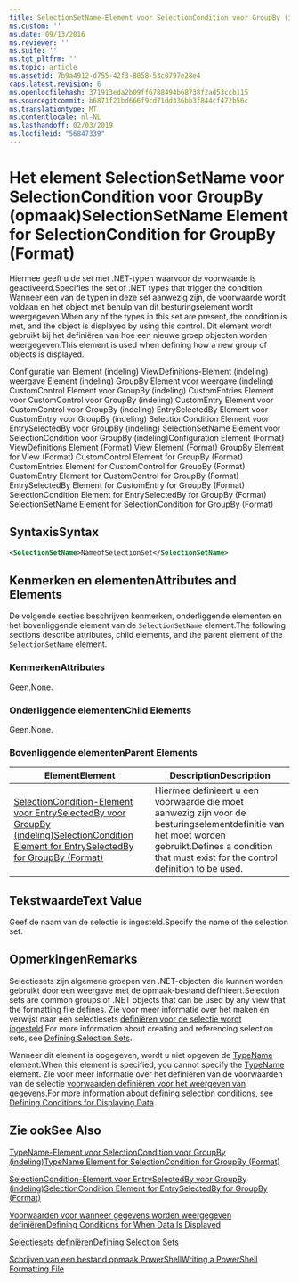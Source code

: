 ```yaml
---
title: SelectionSetName-Element voor SelectionCondition voor GroupBy (indeling) | Microsoft Docs
ms.custom: ''
ms.date: 09/13/2016
ms.reviewer: ''
ms.suite: ''
ms.tgt_pltfrm: ''
ms.topic: article
ms.assetid: 7b9a4912-d755-42f3-8058-53c0797e28e4
caps.latest.revision: 6
ms.openlocfilehash: 371913eda2b09ff6788494b68738f2ad53ccb115
ms.sourcegitcommit: b6871f21bd666f9cd71dd336bb3f844cf472b56c
ms.translationtype: MT
ms.contentlocale: nl-NL
ms.lasthandoff: 02/03/2019
ms.locfileid: "56847339"
---
```

# <a name="selectionsetname-element-for-selectioncondition-for-groupby-format"></a><span data-ttu-id="9424d-102">Het element SelectionSetName voor SelectionCondition voor GroupBy (opmaak)</span><span class="sxs-lookup"><span data-stu-id="9424d-102">SelectionSetName Element for SelectionCondition for GroupBy (Format)</span></span>

<span data-ttu-id="9424d-103">Hiermee geeft u de set met .NET-typen waarvoor de voorwaarde is geactiveerd.</span><span class="sxs-lookup"><span data-stu-id="9424d-103">Specifies the set of .NET types that trigger the condition.</span></span> <span data-ttu-id="9424d-104">Wanneer een van de typen in deze set aanwezig zijn, de voorwaarde wordt voldaan en het object met behulp van dit besturingselement wordt weergegeven.</span><span class="sxs-lookup"><span data-stu-id="9424d-104">When any of the types in this set are present, the condition is met, and the object is displayed by using this control.</span></span> <span data-ttu-id="9424d-105">Dit element wordt gebruikt bij het definiëren van hoe een nieuwe groep objecten worden weergegeven.</span><span class="sxs-lookup"><span data-stu-id="9424d-105">This element is used when defining how a new group of objects is displayed.</span></span>

<span data-ttu-id="9424d-106">Configuratie van Element (indeling) ViewDefinitions-Element (indeling) weergave Element (indeling) GroupBy Element voor weergave (indeling) CustomControl Element voor GroupBy (indeling) CustomEntries Element voor CustomControl voor GroupBy (indeling) CustomEntry Element voor CustomControl voor GroupBy (indeling) EntrySelectedBy Element voor CustomEntry voor GroupBy (indeling) SelectionCondition Element voor EntrySelectedBy voor GroupBy (indeling) SelectionSetName Element voor SelectionCondition voor GroupBy (indeling)</span><span class="sxs-lookup"><span data-stu-id="9424d-106">Configuration Element (Format) ViewDefinitions Element (Format) View Element (Format) GroupBy Element for View (Format) CustomControl Element for GroupBy (Format) CustomEntries Element for CustomControl for GroupBy (Format) CustomEntry Element for CustomControl for GroupBy (Format) EntrySelectedBy Element for CustomEntry for GroupBy (Format) SelectionCondition Element for EntrySelectedBy for GroupBy (Format) SelectionSetName Element for SelectionCondition for GroupBy (Format)</span></span>

## <a name="syntax"></a><span data-ttu-id="9424d-107">Syntaxis</span><span class="sxs-lookup"><span data-stu-id="9424d-107">Syntax</span></span>

```xml
<SelectionSetName>NameofSelectionSet</SelectionSetName>
```

## <a name="attributes-and-elements"></a><span data-ttu-id="9424d-108">Kenmerken en elementen</span><span class="sxs-lookup"><span data-stu-id="9424d-108">Attributes and Elements</span></span>

<span data-ttu-id="9424d-109">De volgende secties beschrijven kenmerken, onderliggende elementen en het bovenliggende element van de `SelectionSetName` element.</span><span class="sxs-lookup"><span data-stu-id="9424d-109">The following sections describe attributes, child elements, and the parent element of the `SelectionSetName` element.</span></span>

### <a name="attributes"></a><span data-ttu-id="9424d-110">Kenmerken</span><span class="sxs-lookup"><span data-stu-id="9424d-110">Attributes</span></span>

<span data-ttu-id="9424d-111">Geen.</span><span class="sxs-lookup"><span data-stu-id="9424d-111">None.</span></span>

### <a name="child-elements"></a><span data-ttu-id="9424d-112">Onderliggende elementen</span><span class="sxs-lookup"><span data-stu-id="9424d-112">Child Elements</span></span>

<span data-ttu-id="9424d-113">Geen.</span><span class="sxs-lookup"><span data-stu-id="9424d-113">None.</span></span>

### <a name="parent-elements"></a><span data-ttu-id="9424d-114">Bovenliggende elementen</span><span class="sxs-lookup"><span data-stu-id="9424d-114">Parent Elements</span></span>

|<span data-ttu-id="9424d-115">Element</span><span class="sxs-lookup"><span data-stu-id="9424d-115">Element</span></span>|<span data-ttu-id="9424d-116">Description</span><span class="sxs-lookup"><span data-stu-id="9424d-116">Description</span></span>|
|-------------|-----------------|
|[<span data-ttu-id="9424d-117">SelectionCondition-Element voor EntrySelectedBy voor GroupBy (indeling)</span><span class="sxs-lookup"><span data-stu-id="9424d-117">SelectionCondition Element for EntrySelectedBy for GroupBy (Format)</span></span>](./selectioncondition-element-for-entryselectedby-for-groupby-format.md)|<span data-ttu-id="9424d-118">Hiermee definieert u een voorwaarde die moet aanwezig zijn voor de besturingselementdefinitie van het moet worden gebruikt.</span><span class="sxs-lookup"><span data-stu-id="9424d-118">Defines a condition that must exist for the control definition to be used.</span></span>|

## <a name="text-value"></a><span data-ttu-id="9424d-119">Tekstwaarde</span><span class="sxs-lookup"><span data-stu-id="9424d-119">Text Value</span></span>

<span data-ttu-id="9424d-120">Geef de naam van de selectie is ingesteld.</span><span class="sxs-lookup"><span data-stu-id="9424d-120">Specify the name of the selection set.</span></span>

## <a name="remarks"></a><span data-ttu-id="9424d-121">Opmerkingen</span><span class="sxs-lookup"><span data-stu-id="9424d-121">Remarks</span></span>

<span data-ttu-id="9424d-122">Selectiesets zijn algemene groepen van .NET-objecten die kunnen worden gebruikt door een weergave met de opmaak-bestand definieert.</span><span class="sxs-lookup"><span data-stu-id="9424d-122">Selection sets are common groups of .NET objects that can be used by any view that the formatting file defines.</span></span> <span data-ttu-id="9424d-123">Zie voor meer informatie over het maken en verwijst naar een selectiesets [definiëren voor de selectie wordt ingesteld](./defining-selection-sets.md).</span><span class="sxs-lookup"><span data-stu-id="9424d-123">For more information about creating and referencing selection sets, see [Defining Selection Sets](./defining-selection-sets.md).</span></span>

<span data-ttu-id="9424d-124">Wanneer dit element is opgegeven, wordt u niet opgeven de [TypeName](./typename-element-for-selectioncondition-for-groupby-format.md) element.</span><span class="sxs-lookup"><span data-stu-id="9424d-124">When this element is specified, you cannot specify the [TypeName](./typename-element-for-selectioncondition-for-groupby-format.md) element.</span></span> <span data-ttu-id="9424d-125">Zie voor meer informatie over het definiëren van de voorwaarden van de selectie [voorwaarden definiëren voor het weergeven van gegevens](./defining-conditions-for-displaying-data.md).</span><span class="sxs-lookup"><span data-stu-id="9424d-125">For more information about defining selection conditions, see [Defining Conditions for Displaying Data](./defining-conditions-for-displaying-data.md).</span></span>

## <a name="see-also"></a><span data-ttu-id="9424d-126">Zie ook</span><span class="sxs-lookup"><span data-stu-id="9424d-126">See Also</span></span>

[<span data-ttu-id="9424d-127">TypeName-Element voor SelectionCondition voor GroupBy (indeling)</span><span class="sxs-lookup"><span data-stu-id="9424d-127">TypeName Element for SelectionCondition for GroupBy (Format)</span></span>](./typename-element-for-selectioncondition-for-groupby-format.md)

[<span data-ttu-id="9424d-128">SelectionCondition-Element voor EntrySelectedBy voor GroupBy (indeling)</span><span class="sxs-lookup"><span data-stu-id="9424d-128">SelectionCondition Element for EntrySelectedBy for GroupBy (Format)</span></span>](./selectioncondition-element-for-entryselectedby-for-groupby-format.md)

[<span data-ttu-id="9424d-129">Voorwaarden voor wanneer gegevens worden weergegeven definiëren</span><span class="sxs-lookup"><span data-stu-id="9424d-129">Defining Conditions for When Data Is Displayed</span></span>](./defining-conditions-for-displaying-data.md)

[<span data-ttu-id="9424d-130">Selectiesets definiëren</span><span class="sxs-lookup"><span data-stu-id="9424d-130">Defining Selection Sets</span></span>](./defining-selection-sets.md)

[<span data-ttu-id="9424d-131">Schrijven van een bestand opmaak PowerShell</span><span class="sxs-lookup"><span data-stu-id="9424d-131">Writing a PowerShell Formatting File</span></span>](./writing-a-powershell-formatting-file.md)
